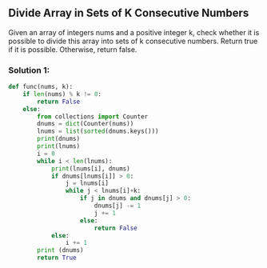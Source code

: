 ## Divide Array in Sets of K Consecutive Numbers
Given an array of integers nums and a positive integer k, check whether it is possible to divide this array into sets of k consecutive numbers.
Return true if it is possible. Otherwise, return false.

### Solution 1:

```python
def func(nums, k):
    if len(nums) % k != 0:
        return False
    else:
        from collections import Counter
        dnums = dict(Counter(nums))
        lnums = list(sorted(dnums.keys()))
        print(dnums)
        print(lnums)
        i = 0
        while i < len(lnums):
            print(lnums[i], dnums)
            if dnums[lnums[i]] > 0:
                j = lnums[i]
                while j < lnums[i]+k:
                    if j in dnums and dnums[j] > 0:
                        dnums[j] -= 1
                        j += 1
                    else:
                        return False
            else:
                i += 1
        print (dnums)
        return True
```
